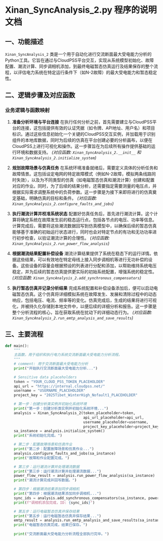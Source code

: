 # Xinan_SyncAnalysis_2.py 程序的说明文档

## 一、功能描述

`Xinan_SyncAnalysis_2` 类是一个用于自动化进行交流断面最大受电能力分析的Python工具。它旨在通过与CloudPSS平台交互，实现从系统模型初始化、故障配置、潮流计算、同步调相机添加，到最终电磁暂态仿真运行及结果保存的整个流程，以评估电力系统在特定运行条件下（如N-2故障）的最大受电能力和暂态稳定性。

## 二、逻辑步骤及对应函数

### 业务逻辑与函数映射

1.  **准备分析环境与平台连接**
    在执行任何分析之前，首先需要建立与CloudPSS平台的连接，这包括提供有效的认证凭据（如令牌、API地址、用户名）和项目标识。通过这些信息初始化一个关键的CloudPSS交互实例，并加载用于识别组件的本地库数据，同时为后续的仿真在平台创建必要的分析画布，以便在CloudPSS上进行可视化和操作。这一步骤旨在为后续所有操作提供基础的运行环境和数据支持。
    *(对应函数: `Xinan_SyncAnalysis_2.__init__` 和 `Xinan_SyncAnalysis_2.initialize_system`)*

2.  **规划故障场景与仿真任务**
    在系统环境准备就绪后，需要定义具体的分析任务和故障情景。这包括设定电网的特定故障模式（例如N-2故障，模拟两条线路同时失效），以及为不同类型的仿真（如电磁暂态仿真和潮流计算）创建和配置对应的作业。同时，为了后续的结果分析，还需要指定需要测量的电压点，并根据实际需求调整系统中的负荷参数。这一步骤是为接下来即将进行的仿真奠定基础，明确仿真的目标和条件。
    *(对应函数: `Xinan_SyncAnalysis_2.configure_faults_and_jobs`)*

3.  **执行潮流计算并校准系统状态**
    配置好仿真任务后，首先进行潮流计算。这个计算将确定系统在故障发生前的稳态运行点，包括各节点的电压、功率等信息。计算完成后，需要将这些潮流数据回写到仿真模型中，以确保后续的暂态仿真能够基于准确的初始运行状态进行，同时也会对特定节点的有功和无功功率进行初步检查，以验证潮流计算的合理性。
    *(对应函数: `Xinan_SyncAnalysis_2.run_power_flow_analysis`)*

4.  **根据潮流结果配置补偿设备**
    潮流计算结果提供了系统在稳态下的运行详情。依据这些结果，可以有效地在特定母线上接入同步调相机等进行无功补偿的设备。这些设备的容量会根据预设的列表进行分配和添加，以帮助维持系统电压稳定，并为后续的暂态仿真提供更实际的初始系统配置，增强系统的稳定性。
    *(对应函数: `Xinan_SyncAnalysis_2.add_synchronous_compensators`)*

5.  **执行暂态仿真并记录分析结果**
    完成系统配置和补偿设备添加后，便可以启动电磁暂态仿真。这个仿真将详细模拟系统在故障发生、发展和清除过程中的动态响应，包括电压、电流、频率等的变化。仿真完成后，生成的结果将进行可视化，并被持久化存储到本地文件中，以便后续的详细分析和报告。这一步骤是整个分析流程的核心，旨在获取系统在扰动下的详细动态行为。
    *(对应函数: `Xinan_SyncAnalysis_2.run_emtp_analysis_and_save_results`)*

## 三、主要流程

```python
def main():
    """
    主函数，用于组织和执行电力系统交流断面最大受电能力分析流程。
    """
    # comment: 用于交流断面最大受电能力分析
    print("开始执行交流断面最大受电能力分析...")

    # Sensitive data placeholders
    token = "YOUR_CLOUD_PSS_TOKEN_PLACEHOLDER"
    api_url = "https://internal.cloudpss.net/"
    username = "USERNAME_PLACEHOLDER"
    project_key = "2025Tibet_WinterHigh_Nofault1_PLACEHOLDER"

    # 第一步：创建分析类实例并初始化系统环境
    print("第一步：创建分析类实例并初始化系统环境...")
    analysis = Xinan_SyncAnalysis_2(token_placeholder=token,
                                    api_url_placeholder=api_url,
                                    username_placeholder=username,
                                    project_key_placeholder=project_key)
    sa_instance = analysis.initialize_system()
    print("系统初始化完成。")

    # 第二步：配置故障场景和仿真作业
    print("第二步：配置故障场景和仿真作业...")
    analysis.configure_faults_and_jobs(sa_instance)
    print("故障和作业配置完成。")

    # 第三步：运行潮流计算并处理潮流数据
    print("第三步：运行潮流计算并处理潮流数据...")
    power_flow_result = analysis.run_power_flow_analysis(sa_instance)
    print("潮流计算完成并回写数据。")

    # 第四步：根据潮流结果添加同步调相机
    print("第四步：根据潮流结果添加同步调相机...")
    sync_ids = analysis.add_synchronous_compensators(sa_instance, power_flow_result)
    print(f"调相机添加完成，ID: {sync_ids}")

    # 第五步：运行电磁暂态仿真并保存结果
    print("第五步：运行电磁暂态仿真并保存结果...")
    emtp_result = analysis.run_emtp_analysis_and_save_results(sa_instance)
    print("电磁暂态仿真完成，结果已保存。")
    
    print("交流断面最大受电能力分析流程全部执行完毕。")
```